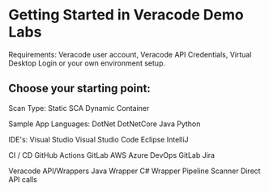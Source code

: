 # Getting Started in Veracode Demo Labs

Requirements: Veracode user account, Veracode API Credentials, Virtual Desktop Login or your own environment setup.

## Choose your starting point:

Scan Type:
  Static
  SCA
  Dynamic
  Container

Sample App Languages:
  DotNet
  DotNetCore
  Java
  Python

IDE's:
  Visual Studio
  Visual Studio Code
  Eclipse
  IntelliJ

CI / CD
  GitHub Actions
  GitLab
  AWS
  Azure
  DevOps
  GitLab
  Jira

Veracode API/Wrappers
  Java Wrapper
  C# Wrapper
  Pipeline Scanner
  Direct API calls
